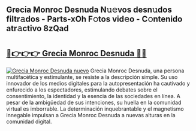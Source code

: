 ## Grecia Monroc Desnuda N𝚞𝚎vos desn𝚞dos filtr𝚊dos - Parts-xOh F𝚘tos vid𝚎o - C𝚘ntenido atr𝚊ctivo 8zQad

# <h2><a href="http://mb8b1sg.tromn.icu/?c=Grecia+Monroc+Desnuda">🔗👉👉👉 Grecia Monroc Desnuda 🔗🔗</a></h2>

[![Grecia Monroc Desnuda nuevo](https://i.imgur.com/pEAQMta.gif)](http://mb8b1sg.tromn.icu/?c=Grecia+Monroc+Desnuda)
Grecia Monroc Desnuda, una persona multifacética y estimulante, se resiste a la descripción simple. Su uso innovador de los medios digitales para la autopresentación ha cautivado y enfurecido a los espectadores, estimulando debates sobre el consentimiento, la identidad y la esencia de las sociedades en línea. A pesar de la ambigüedad de sus intenciones, su huella en la comunidad virtual es imborrable. La determinación inquebrantable y el magnetismo innegable impulsan a Grecia Monroc Desnuda a nuevas alturas en la comunidad digital.
